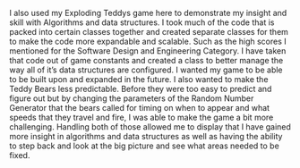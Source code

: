 
I also used my Exploding Teddys game here to demonstrate my insight and skill with Algorithms and data structures. I took much of the code that is packed into certain classes together and created separate classes for them to make the code more expandable and scalable. Such as the high scores I mentioned for the Software Design and Engineering Category. I have taken that code out of game constants and created a class to better manage the way all of it’s data structures are configured. I wanted my game to be able to be built upon and expanded in the future. I also wanted to make the Teddy Bears less predictable. Before they were too easy to predict and figure out but by changing the parameters of the Random Number Generator that the bears called for timing on when to appear and what speeds that they travel and fire, I was able to make the game a bit more challenging. Handling both of those allowed me to display that I have gained more insight in algorithms and data structures as well as having the ability to step back and look at the big picture and see what areas needed to be fixed.
